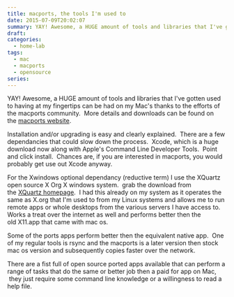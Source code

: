 ```yaml
---
title: macports, the tools I'm used to
date: 2015-07-09T20:02:07
summary: YAY! Awesome, a HUGE amount of tools and libraries that I've gotten used to having at my fingertips can be had on my Mac's thanks to macports
draft:
categories:
  - home-lab
tags:
  - mac
  - macports
  - opensource
series:
---
```


YAY! Awesome, a HUGE amount of tools and libraries that I've gotten used to having at my fingertips can be had on my Mac's thanks to the efforts of the macports community.  More details and downloads can be found on the [macports website](https://www.macports.org).

Installation and/or upgrading is easy and clearly explained.  There are a few dependancies that could slow down the process.  Xcode, which is a huge download now along with Apple's Command Line Developer Tools.  Point and click install.  Chances are, if you are interested in macports, you would probably get use out Xcode anyway.

For the Xwindows optional dependancy (reductive term) I use the XQuartz open source X Org X windows system.  grab the download from the [XQuartz homepage](https://www.xquartz.org).  I had this already on my system as it operates the same as X.org that I'm used to from my Linux systems and allows me to run remote apps or whole desktops from the various servers I have access to. Works a treat over the internet as well and performs better then the old X11.app that came with mac os.

Some of the ports apps perform better then the equivalent native app.  One of my regular tools is rsync and the macports is a later version then stock mac os version and subsequently copies faster over the network.

There are a fist full of open source ported apps available that can perform a range of tasks that do the same or better job then a paid for app on Mac,  they just require some command line knowledge or a willingness to read a help file.

